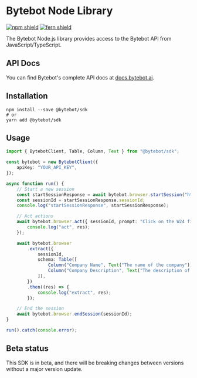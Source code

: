 # Bytebot Node Library

[![npm shield](https://img.shields.io/npm/v/@bytebot/sdk)](https://www.npmjs.com/package/@bytebot/sdk)
[![fern shield](https://img.shields.io/badge/%F0%9F%8C%BF-SDK%20generated%20by%20Fern-brightgreen)](https://github.com/fern-api/fern)

The Bytebot Node.js library provides access to the Bytebot API from JavaScript/TypeScript.

## API Docs

You can find Bytebot's complete API docs at [docs.bytebot.ai](https://docs.bytebot.ai).

## Installation

```
npm install --save @bytebot/sdk
# or
yarn add @bytebot/sdk
```

## Usage

```typescript
import { BytebotClient, Table, Column, Text } from "@bytebot/sdk";

const bytebot = new BytebotClient({
    apiKey: "YOUR_API_KEY",
});

async function run() {
    // Start a new session
    const startSessionResponse = await bytebot.browser.startSession("https://www.ycombinator.com/companies");
    const sessionId = startSessionResponse.sessionId;
    console.log("startSessionResponse", startSessionResponse);

    // Act actions
    await bytebot.browser.act({ sessionId, prompt: "Click on the W24 filter" }).then((res) => {
        console.log("act", res);
    });

    await bytebot.browser
        .extract({
            sessionId,
            schema: Table([
                Column("Company Name", Text("The name of the company")),
                Column("Company Description", Text("The description of the company")),
            ]),
        })
        .then((res) => {
            console.log("extract", res);
        });

    // End the session
    await bytebot.browser.endSession(sessionId);
}

run().catch(console.error);
```

## Beta status

This SDK is in beta, and there will be breaking changes between versions without a major version update.
